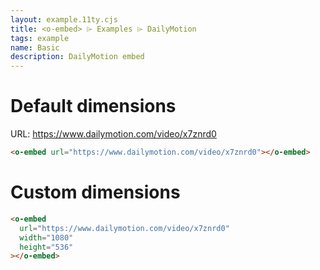 ```yaml
---
layout: example.11ty.cjs
title: <o-embed> ⌲ Examples ⌲ DailyMotion
tags: example
name: Basic
description: DailyMotion embed
---
```


<h1>Default dimensions</h1>

URL: https://www.dailymotion.com/video/x7znrd0

```html
<o-embed url="https://www.dailymotion.com/video/x7znrd0"></o-embed>
```

<o-embed url="https://www.dailymotion.com/video/x7znrd0"></o-embed>

<h1>Custom dimensions</h1>

```html
<o-embed
  url="https://www.dailymotion.com/video/x7znrd0"
  width="1080"
  height="536"
></o-embed>
```

<o-embed url="https://www.dailymotion.com/video/x7znrd0" width="1080" height="536"></o-embed>
